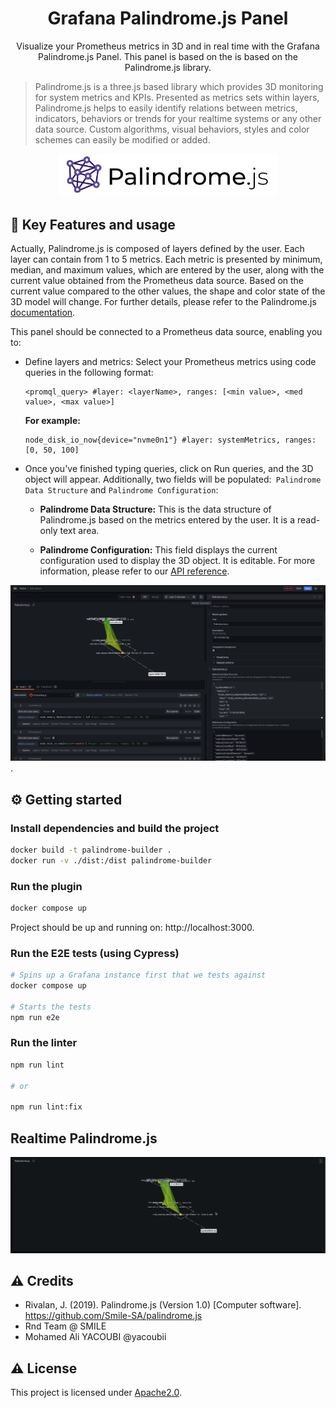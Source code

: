<h1 align="center">
  Grafana Palindrome.js Panel
</h1>

<p align="center">
Visualize your Prometheus metrics in 3D and in real time with the Grafana Palindrome.js Panel. This panel is based on the is based on the <a src='https://github.com/Smile-SA/palindrome.js/'>Palindrome.js</a> library.
</p>

> Palindrome.js is a three.js based library which provides 3D monitoring for system metrics and KPIs. Presented as metrics sets within layers, Palindrome.js helps to easily identify relations between metrics, indicators, behaviors or trends for your realtime systems or any other data source. Custom algorithms, visual behaviors, styles and color schemes can easily be modified or added.


<p align="center">
    <a href="https://github.com/Smile-SA/palindrome.js/">
      <img src="./src/img/Palindrome.js-logo-and-title.jpg" alt="Grafana Palindrome.js Panel" width=350">
    </a>
</p>

## 🎯 Key Features and usage
Actually, Palindrome.js is composed of layers defined by the user. Each layer can contain from 1 to 5 metrics. Each metric is presented by minimum, median, and maximum values, which are entered by the user, along with the current value obtained from the Prometheus data source. Based on the current value compared to the other values, the shape and color state of the 3D model will change. For further details, please refer to the Palindrome.js [documentation](https://github.com/Smile-SA/palindrome.js/wiki).

This panel should be connected to a Prometheus data source, enabling you to:

- Define layers and metrics: Select your Prometheus metrics using code queries in the following format:
  ```Promql
  <promql_query> #layer: <layerName>, ranges: [<min value>, <med value>, <max value>]
  ```
  **For example:**
  ```
  node_disk_io_now{device="nvme0n1"} #layer: systemMetrics, ranges: [0, 50, 100]
  ```
- Once you've finished typing queries, click on Run queries, and the 3D object will appear. Additionally, two fields will be populated:` Palindrome Data Structure` and `Palindrome Configuration`:

  - **Palindrome Data Structure:** This is the data structure of Palindrome.js based on the metrics entered by the user. It is a read-only text area.

  - **Palindrome Configuration:** This field displays the current configuration used to display the 3D object. It is editable. For more information, please refer to our [API reference](https://github.com/Smile-SA/palindrome.js/wiki/API-Reference).

![Palindrome.js integration in Grafana](src/img/dashboard.png).


## ⚙️ Getting started

### Install dependencies and build the project

   ```bash
   docker build -t palindrome-builder .
   docker run -v ./dist:/dist palindrome-builder
   ```

### Run the plugin

   ```bash
   docker compose up
   ```
   Project should be up and running on: http://localhost:3000.

### Run the E2E tests (using Cypress)

   ```bash
   # Spins up a Grafana instance first that we tests against
   docker compose up

   # Starts the tests
   npm run e2e
   ```

### Run the linter

   ```bash
   npm run lint

   # or

   npm run lint:fix
   ```



## Realtime Palindrome.js
![Palindrome.js integration in Grafana](src/img/realtime.gif)

## ⚠️ Credits
- Rivalan, J. (2019). Palindrome.js (Version 1.0) [Computer software]. https://github.com/Smile-SA/palindrome.js
- Rnd Team @ SMILE
- Mohamed Ali YACOUBI @yacoubii

## ⚠️ License

This project is licensed under [Apache2.0](./LICENSE).
